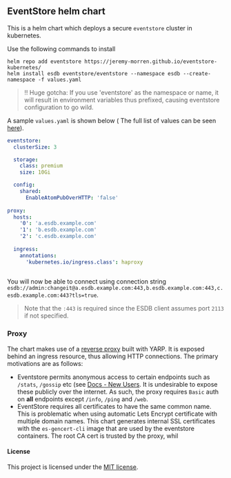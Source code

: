 ## EventStore helm chart

This is a helm chart which deploys a secure `eventstore` cluster in kubernetes.

Use the following commands to install

```shell
helm repo add eventstore https://jeremy-morren.github.io/eventstore-kubernetes/
helm install esdb eventstore/eventstore --namespace esdb --create-namespace -f values.yaml
```

> :bangbang: Huge gotcha: If you use 'eventstore' as the namespace or name, it will result in environment variables thus prefixed, causing eventstore configuration to go wild.

A sample `values.yaml` is shown below (
The full list of values can be seen [here](es-kubernetes/values.yaml)).

```yaml
eventstore:
  clusterSize: 3

  storage:
    class: premium
    size: 10Gi

  config:
    shared:
      EnableAtomPubOverHTTP: 'false'
      
proxy:
  hosts:
    '0': 'a.esdb.example.com'
    '1': 'b.esdb.example.com'
    '2': 'c.esdb.example.com'
    
  ingress:
    annotations:
      'kubernetes.io/ingress.class': haproxy
 
```

You will now be able to connect using connection string `esdb://admin:changeit@a.esdb.example.com:443,b.esdb.example.com:443,c.esdb.example.com:443?tls=true`. 

> Note that the `:443` is required since the ESDB client assumes port `2113` if not specified.


### Proxy
The chart makes use of a [reverse proxy](/EventStoreProxy) built with YARP.  It is exposed behind an ingress resource, thus allowing HTTP connections.
The primary motivations are as follows:
- Eventstore permits anonymous access to certain endpoints such as `/stats`, `/gossip` etc (see [Docs - New Users](https://developers.eventstore.com/server/v20.10/security.html#new-users).  It is undesirable to expose these publicly over the internet. As such, the proxy requires `Basic` auth on **all** endpoints except `/info`, `/ping` and `/web`.
- EventStore requires all certificates to have the same common name. This is problematic when using automatic Lets Encrypt certificate with multiple domain names. This chart generates internal SSL certificates with the `es-gencert-cli` image that are used by the eventstore containers. The root CA cert is trusted by the proxy, whil

#### License
This project is licensed under the [MIT license](/LICENSE).